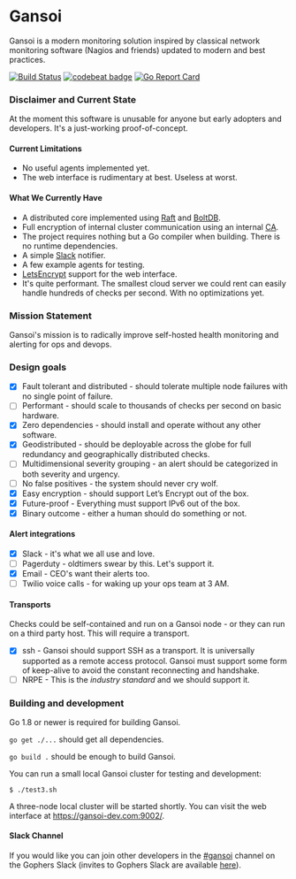 Gansoi
======

Gansoi is a modern monitoring solution inspired by classical network monitoring
software (Nagios and friends) updated to modern and best practices.

[![Build Status](https://travis-ci.org/gansoi/gansoi.svg?branch=master)](https://travis-ci.org/gansoi/gansoi)
[![codebeat badge](https://codebeat.co/badges/3f6e63cc-d32d-4962-a285-0f3a71d6cb80)](https://codebeat.co/projects/github-com-gansoi-gansoi)
[![Go Report Card](https://goreportcard.com/badge/github.com/gansoi/gansoi)](https://goreportcard.com/report/github.com/gansoi/gansoi)

### Disclaimer and Current State

At the moment this software is unusable for anyone but early adopters
and developers. It's a just-working proof-of-concept.

#### Current Limitations

- No useful agents implemented yet.
- The web interface is rudimentary at best. Useless at worst.

#### What We Currently Have

- A distributed core implemented using [Raft](https://raft.github.io/) and
  [BoltDB](https://github.com/boltdb/bolt).
- Full encryption of internal cluster communication using an internal
  [CA](https://en.wikipedia.org/wiki/Certificate_authority).
- The project requires nothing but a Go compiler when building. There
  is no runtime dependencies.
- A simple [Slack](https://slack.com/) notifier.
- A few example agents for testing.
- [LetsEncrypt](https://letsencrypt.org/) support for the web interface.
- It's quite performant. The smallest cloud server we could rent can easily
  handle hundreds of checks per second. With no optimizations yet.

### Mission Statement

Gansoi's mission is to radically improve self-hosted health monitoring and
alerting for ops and devops.

### Design goals

- [x] Fault tolerant and distributed - should tolerate multiple node failures
  with no single point of failure.
- [ ] Performant - should scale to thousands of checks per second on basic
  hardware.
- [x] Zero dependencies - should install and operate without any other
  software.
- [x] Geodistributed - should be deployable across the globe for full
  redundancy and geographically distributed checks.
- [ ] Multidimensional severity grouping - an alert should be categorized in
  both severity and urgency.
- [ ] No false positives - the system should never cry wolf.
- [x] Easy encryption - should support Let’s Encrypt out of the box.
- [x] Future-proof - Everything must support IPv6 out of the box.
- [x] Binary outcome - either a human should do something or not.

#### Alert integrations

- [x] Slack - it's what we all use and love.
- [ ] Pagerduty - oldtimers swear by this. Let's support it.
- [x] Email - CEO's want their alerts too.
- [ ] Twilio voice calls - for waking up your ops team at 3 AM.

#### Transports

Checks could be self-contained and run on a Gansoi node - or they can run on a
third party host. This will require a transport.

- [x] ssh - Gansoi should support SSH as a transport. It is universally supported
  as a remote access protocol. Gansoi must support some form of keep-alive to
  avoid the constant reconnecting and handshake.
- [ ] NRPE - This is the *industry standard* and we should support it.

### Building and development

Go 1.8 or newer is required for building Gansoi.

`go get ./...` should get all dependencies.

`go build .` should be enough to build Gansoi.

You can run a small local Gansoi cluster for testing and development:

    $ ./test3.sh

A three-node local cluster will be started shortly. You can visit the web
interface at https://gansoi-dev.com:9002/.

#### Slack Channel

If you would like you can join other developers in the
[#gansoi](https://gophers.slack.com/messages/gansoi/) channel on the Gophers
Slack (invites to Gophers Slack are available
[here](https://invite.slack.golangbridge.org/)).
